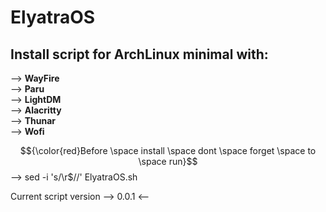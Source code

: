# ElyatraOS
## Install script for ArchLinux minimal with: <br>
--> **WayFire** <br>
--> **Paru** <br>
--> **LightDM** <br>
--> **Alacritty** <br>
--> **Thunar** <br>
--> **Wofi**

$${\color{red}Before \space install \space dont \space forget \space to \space run}$$  --> sed -i 's/\r$//' ElyatraOS.sh <br>

Current script version --> 0.0.1 <--
